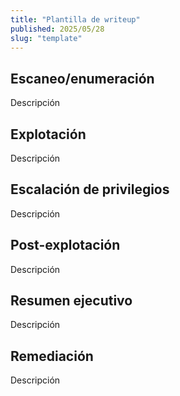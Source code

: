 ```yaml
---
title: "Plantilla de writeup"
published: 2025/05/28
slug: "template"
---
```


## Escaneo/enumeración

Descripción

## Explotación

Descripción

## Escalación de privilegios

Descripción

## Post-explotación

Descripción

## Resumen ejecutivo

Descripción

## Remediación

Descripción
